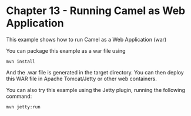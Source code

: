 Chapter 13 - Running Camel as Web Application
========================================

This example shows how to run Camel as a Web Application (war)

You can package this example as a war file using

    mvn install

And the .war file is generated in the target directory. You can then deploy this WAR file in
Apache Tomcat/Jetty or other web containers.

You can also try this example using the Jetty plugin, running the following command:

    mvn jetty:run

